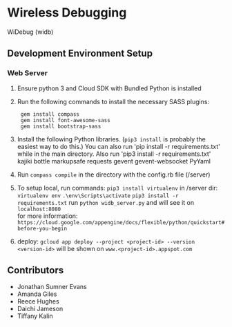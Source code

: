 # Wireless Debugging
WiDebug (widb)

## Development Environment Setup

### Web Server
1. Ensure python 3 and Cloud SDK with Bundled Python is installed
 
2. Run the following commands to install the necessary SASS plugins:

        gem install compass
        gem install font-awesome-sass
        gem install bootstrap-sass

3. Install the following Python libraries. (`pip3 install` is probably the easiest way to
   do this.)
   You can also run 'pip install -r requirements.txt' while in the main directory. Also run 'pip3 install -r requirements.txt' 
        kajiki
        bottle
        markupsafe
        requests
        gevent
        gevent-websocket
        PyYaml

4. Run `compass compile`  in the directory with the config.rb file (/server) 

5. To setup local, run commands:
`pip3 install virtualenv`
in /server dir: `virtualenv env`
`.\env\Scripts\activate`
`pip3 install -r requirements.txt`
run `python widb_server.py` and will see it on `localhost:8080`  
for more information: `https://cloud.google.com/appengine/docs/flexible/python/quickstart#before-you-begin` 

6. deploy: `gcloud app deploy --project <project-id> --version <version-id>` 
will be shown on `www.<project-id>.appspot.com`

## Contributors
- Jonathan Sumner Evans
- Amanda Giles
- Reece Hughes
- Daichi Jameson
- Tiffany Kalin

